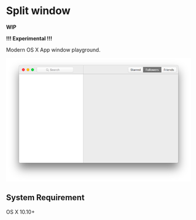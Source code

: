 Split window
============

**WIP**

**!!! Experimental !!!**

Modern OS X App window playground.

![Screenshot](screenshot.png)

System Requirement
------------------

OS X 10.10+
